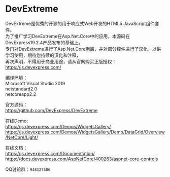 # DevExtreme
DevExtreme是优秀的开源的用于响应式Web开发的HTML5 JavaScript组件套件。  
为了推广学习DevExtreme在Asp.Net.Core中的应用，本源码在DevExpress19.2.4产品发布的基础上，  
专门对DevExtreme进行了Asp.Net.Core剥离，并对部分控件进行了汉化，以供学习使用，期待您持续的汉化和注释，  
再次声明，不得用于商业用途，请从官网购买正版授权：https://js.devexpress.com/  

编译环境：  
Microsoft Visual Studio 2019  
netstandard2.0  
netcoreapp2.2  
  
官方源码：  
https://github.com/DevExpress/DevExtreme  
  
在线Demo:  
https://js.devexpress.com/Demos/WidgetsGallery/  
https://js.devexpress.com/Demos/WidgetsGallery/Demo/DataGrid/Overview/NetCore/Light/  
  
在线文档：  
https://js.devexpress.com/Documentation/  
https://docs.devexpress.com/AspNetCore/400263/aspnet-core-controls  

QQ讨论群：```948127686```   
